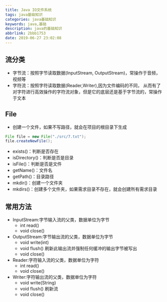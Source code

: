 ```yaml
---
title: Java IO文件系统
tags: java基础知识
categories: java基础知识
keywords: java,基础
description: java的基础知识
abbrlink: 2bbb1753
date: 2019-06-27 23:02:08
---
```


## **流分类**

- 字节流：按照字节读取数据(InputStream, OutputStream)，常操作于音频，视频等
- 字符流：按照字符读取数据(Reader,Writer),因为文件编码的不同，
  从而有了对字符进行高效操作的字符流对象，但是它的底层还是基于字节流的，常操作于文本

## **File**

- 创建一个文件，如果不写路径，就会在项目的根目录下生成

```java
File file = new File("./src/7.txt");
file.createNewFile();
```

- exists()：判断是否存在
- isDirectory()：判断是否是目录
- isFile()：判断是否是文件
- getName()：文件名
- getPath()：目录路径
- mkdir()：创建一个文件夹
- mkdirs()：创建多个文件夹，如果需求目录不存在，就会创建所有需求目录

## **常用方法**

- InputStream:字节输入流的父类，数据单位为字节
  - int read()
  - void close()
- OutputStream:字节输出流的父类，数据单位为字节
  - void write(int)
  - void flush() 刷新此输出流并强制任何缓冲的输出字节被写出
  - void close()
- Reader:字符输入流的父类，数据单位为字符
  - int read()
  - void close()
- Writer:字符输出流的父类，数据单位为字符
  - void write(String)
  - void flush() 刷新流
  - void close()
